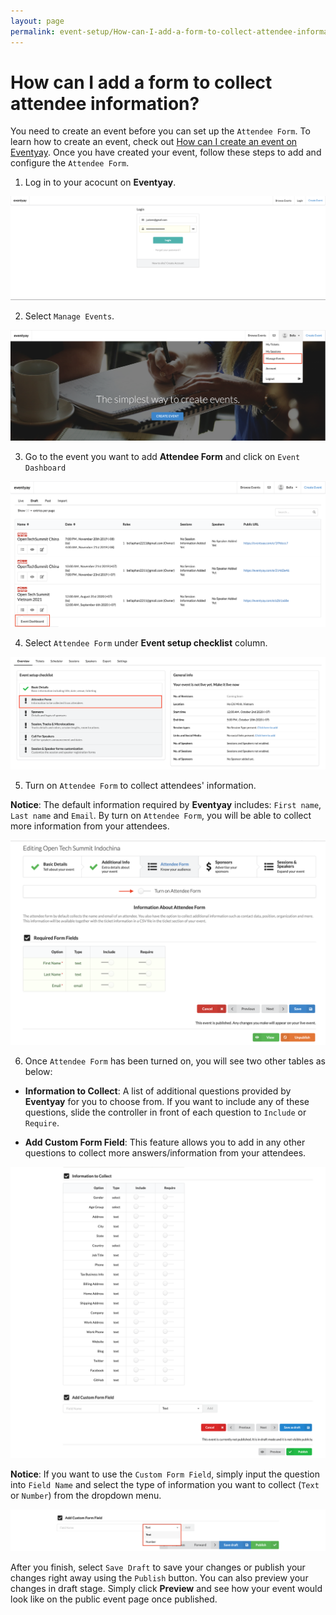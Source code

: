 ```yaml
---
layout: page
permalink: event-setup/How-can-I-add-a-form-to-collect-attendee-information
---
```


# How can I add a form to collect attendee information?

You need to create an event before you can set up the `Attendee Form`. To learn how to create an event, check out [How can I create an event on Eventyay](../event-setup/How-can-I-create-an-event.md). Once you have created your event, follow these steps to add and configure the `Attendee Form`. 

1. Log in to your acocunt on **Eventyay**.

![Collect attendee information](/images/Log-in-page.png)

2. Select `Manage Events`.

![Collect attendee information](/images/How-can-I-add-a-form-to-collect-attendee-information-Manage-Event-Bar.png)

3. Go to the event you want to add **Attendee Form** and click on `Event Dashboard`

![Collect attendee information](/images/How-can-I-add-a-form-to-collect-attendee-infomation-Event-dashboard.png)

4. Select `Attendee Form` under **Event setup checklist** column. 

![Collect attendee information](/images/How-can-I-add-a-form-to-collect-attendee-information.png)

5. Turn on `Attendee Form` to collect attendees' information.

**Notice**: The default information required by **Eventyay** includes: `First name`, `Last name` and `Email`. By turn on `Attendee Form`, you will be able to collect more information from your attendees. 

![Collect attendee information](/images/How-can-I-add-a-form-to-collect-attendee-information-1.png)

6. Once `Attendee Form` has been turned on, you will see two other tables as below:

- **Information to Collect**: A list of additional questions provided by **Eventyay** for you to choose from. If you want to include any of these questions, slide the controller in front of each question to `Include` or `Require`.  

- **Add Custom Form Field**: This feature allows you to add in any other questions to collect more answers/information from your attendees. 

![Collect attendee information](/images/How-can-I-add-a-form-to-collect-attendee-information-2.png)

**Notice**: If you want to use the `Custom Form Field`, simply input the question into `Field Name` and select the type of information you want to collect (`Text` or `Number`) from the dropdown menu. 

![Collect attendee information](/images/How-can-I-add-a-form-to-collect-attendee-information-add-custom-form-field.png)

After you finish, select `Save Draft` to save your changes or publish your changes right away using the `Publish` button. You can also preview your changes in draft stage. Simply click **Preview** and see how your event would look like on the public event page once published.
